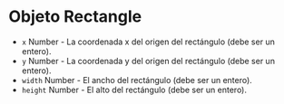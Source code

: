 # Objeto Rectangle

* `x` Number - La coordenada x del origen del rectángulo (debe ser un entero).
* `y` Number - La coordenada y del origen del rectángulo (debe ser un entero).
* `width` Number - El ancho del rectángulo (debe ser un entero).
* `height` Number - El alto del rectángulo (debe ser un entero).